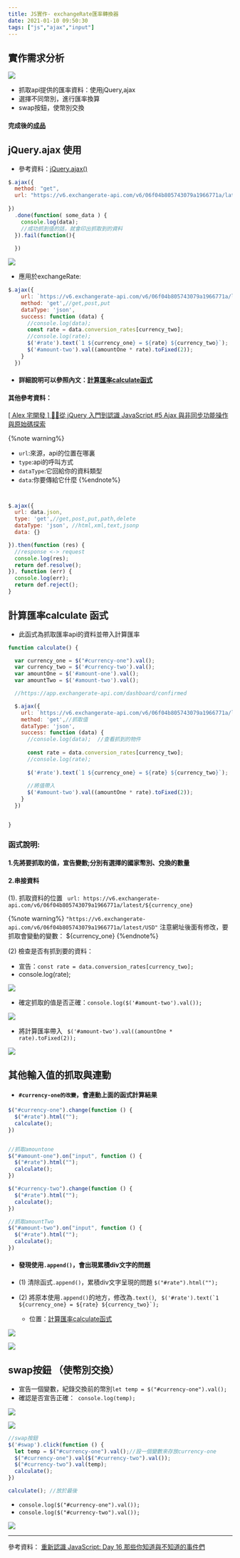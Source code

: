 ```yaml
---
title: JS實作- exchangeRate匯率轉換器
date: 2021-01-10 09:50:30
tags: ["js","ajax","input"]
---
```

## 實作需求分析

![](https://i.imgur.com/cu80NjP.png)

* 抓取api提供的匯率資料：使用jQuery,ajax
* 選擇不同幣別，進行匯率換算
* swap按鈕，使幣別交換

#### 完成後的[成品](https://eva813.github.io/Eva_portfolio/exchangeRate/exchangeRate.html)

## jQuery.ajax 使用

* 參考資料：[jQuery.ajax()
](https://api.jquery.com/jquery.ajax/)

```javascript
$.ajax({
  method: "get",
  url: "https://v6.exchangerate-api.com/v6/06f04b805743079a1966771a/latest/USD",
 
})
  .done(function( some_data ) {
    console.log(data);
    //成功抓到值的話，就會印出抓取到的資料
  }).fail(function(){
  
  })
```

![](https://i.imgur.com/S1kOYmH.png)

* 應用於exchangeRate:
```javascript
$.ajax({
    url: `https://v6.exchangerate-api.com/v6/06f04b805743079a1966771a/latest/${currency_one}`,  //注意符號
    method: 'get',//get,post,put
    dataType: 'json',
    success: function (data) {
      //console.log(data);
      const rate = data.conversion_rates[currency_two];
      //console.log(rate);
      $('#rate').text(`1 ${currency_one} = ${rate} ${currency_two}`);
      $('#amount-two').val((amountOne * rate).toFixed(2));
    }
  })

```
* #### 詳細說明可以參照內文：[計算匯率calculate函式](#計算匯率calculate-函式)



#### 其他參考資料：

[[ Alex 宅開發 ] 👨‍💻從 jQuery 入門到認識 JavaScript #5 Ajax 與非同步功能操作與原始碼探索](https://www.youtube.com/watch?v=z-hN7GY5K7g)

{%note warning%}
- `url`:來源，api的位置在哪裏
- `type`:api的呼叫方式
- `dataType`:它回給你的資料類型
- `data`:你要傳給它什麼
{%endnote%}

```javascript


$.ajax({
  url: data.json,
  type: 'get',//get,post,put,path,delete
  dataType: 'json', //html,xml,text,jsonp
  data: {}

}).then(function (res) {
  //response <-> request
  console.log(res);
  return def.resolve();
}), function (err) {
  console.log(err);
  return def.reject();
}

```





## 計算匯率calculate 函式
* 此函式為抓取匯率api的資料並帶入計算匯率

```javascript
function calculate() {

  var currency_one = $("#currency-one").val();
  var currency_two = $('#currency-two').val();
  var amountOne = $('#amount-one').val();
  var amountTwo = $('#amount-two').val();

  //https://app.exchangerate-api.com/dashboard/confirmed

  $.ajax({
    url: `https://v6.exchangerate-api.com/v6/06f04b805743079a1966771a/latest/${currency_one}`,//注意符號
    method: 'get',//抓取值
    dataType: 'json',
    success: function (data) {
      //console.log(data);  //查看抓到的物件
      
      const rate = data.conversion_rates[currency_two];
      //console.log(rate);
      
      $('#rate').text(`1 ${currency_one} = ${rate} ${currency_two}`);
      
      //將值帶入
      $('#amount-two').val((amountOne * rate).toFixed(2));
    }
  })


}
```
### 函式說明:
#### 1.先將要抓取的值，宣告變數;分別有選擇的國家幣別、兌換的數量

#### 2.串接資料
 (1). 抓取資料的位置
` url: https://v6.exchangerate-api.com/v6/06f04b805743079a1966771a/latest/${currency_one}`

{%note warning%}
`"https://v6.exchangerate-api.com/v6/06f04b805743079a1966771a/latest/USD"`
注意網址後面有修改，要抓取會變動的變數： ${currency_one}
{%endnote%}

 (2) 檢查是否有抓到要的資料：
* 宣告：`const rate = data.conversion_rates[currency_two];`
* console.log(rate); 

![](https://i.imgur.com/LKGiCmN.png)

*  確定抓取的值是否正確：`console.log($('#amount-two').val());`

![](https://i.imgur.com/r9Nx25o.png)


* 將計算匯率帶入
 ` $('#amount-two').val((amountOne * rate).toFixed(2));`

![](https://i.imgur.com/oMBuNFV.png)


      

## 其他輸入值的抓取與連動


* ####  `#currency-one的改變`，會連動上面的函式計算結果

```javascript
$("#currency-one").change(function () {
  $("#rate").html(""); 
  calculate();
})
```

```javascript

//抓取amountone
$("#amount-one").on("input", function () {
  $("#rate").html("");
  calculate();
})

$("#currency-two").change(function () {
  $("#rate").html("");
  calculate();
})

//抓取amountTwo
$("#amount-two").on("input", function () {
  $("#rate").html("");
  calculate();
})
```

* #### 發現使用`.append()`，會出現累積div文字的問題
* (1) 清除函式`.append()`，累積div文字呈現的問題
`$("#rate").html(""); `

* (2) 將原本使用`.append()`的地方，修改為`.text()`, `` $('#rate').text(`1 ${currency_one} = ${rate} ${currency_two}`);``
    * 位置：[計算匯率calculate函式](#計算匯率calculate-函式)

![](https://i.imgur.com/GTMuXY0.png)

![](https://i.imgur.com/TvspVAq.png)




## swap按鈕 （使幣別交換）
* 宣告一個變數，紀錄交換前的幣別`let temp = $("#currency-one").val();`
* 確認是否宣告正確：` console.log(temp);`

![](https://i.imgur.com/gkYsHxQ.png)

![](https://i.imgur.com/fAZmC0Q.png)


```javascript
//swap按鈕
$('#swap').click(function () {
  let temp = $("#currency-one").val();//設一個變數來存放currency-one
  $("#currency-one").val($("#currency-two").val());
  $("#currency-two").val(temp);
  calculate();
})

calculate(); //放於最後
```
* `console.log($("#currency-one").val());`
* `console.log($("#currency-two").val());`



![](https://i.imgur.com/o4JLcIF.png)


---
參考資料：
[重新認識 JavaScript: Day 16 那些你知道與不知道的事件們](https://ithelp.ithome.com.tw/articles/10192175)
